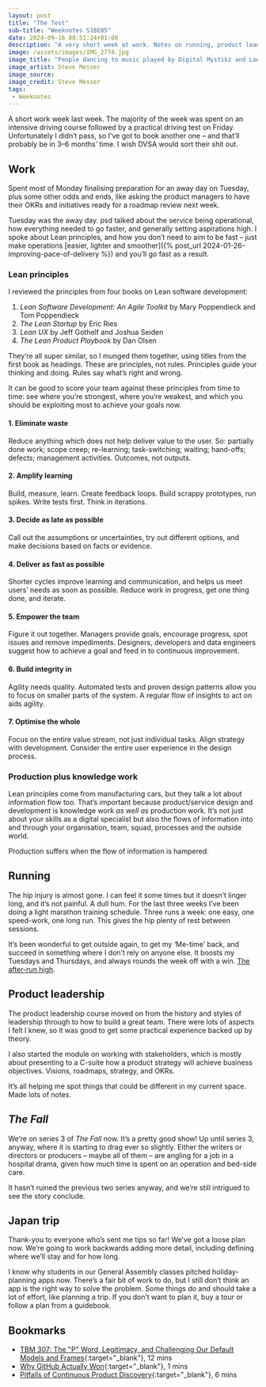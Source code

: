 ```yaml
---
layout: post
title: "The Test"
sub-title: "Weeknotes S18E05"
date: 2024-09-16 08:51:24+01:00
description: "A very short week at work. Notes on running, product leadership, planning a trip to Japan, and something on Lean principles."
image: /assets/images/IMG_2774.jpg
image_title: "People dancing to music played by Digital Mystikz and Loefah"
image_artist: Steve Messer
image_source:
image_credit: Steve Messer
tags:
 - Weeknotes
---
```


A short work week last week. The majority of the week was spent on an intensive driving course followed by a practical driving test on Friday. Unfortunately I didn’t pass, so I’ve got to book another one – and that’ll probably be in 3–6 months’ time. I wish DVSA would sort their shit out.

## Work

Spent most of Monday finalising preparation for an away day on Tuesday, plus some other odds and ends, like asking the product managers to have their OKRs and initiatives ready for a roadmap review next week. 

Tuesday was the away day. psd talked about the service being operational, how everything needed to go faster, and generally setting aspirations high. I spoke about Lean principles, and how you don’t need to aim to be fast – just make operations [easier, lighter and smoother]({% post_url 2024-01-26-improving-pace-of-delivery %}) and you’ll go fast as a result.

### Lean principles

I reviewed the principles from four books on Lean software development:

1. _Lean Software Development: An Agile Toolkit_ by Mary Poppendieck and Tom Poppendieck
2. _The Lean Startup_ by Eric Ries
3. _Lean UX_ by Jeff Gothelf and Joshua Seiden
4. _The Lean Product Playbook_ by Dan Olsen

They’re all super similar, so I munged them together, using titles from the first book as headings. These are principles, not rules. Principles guide your thinking and doing. Rules say what’s right and wrong.

It can be good to score your team against these principles from time to time: see where you’re strongest, where you’re weakest, and which you should be exploiting most to achieve your goals now.

#### 1. Eliminate waste

Reduce anything which does not help deliver value to the user. So: partially done work; scope creep; re-learning; task-switching; waiting; hand-offs; defects; management activities. Outcomes, not outputs.

#### 2. Amplify learning

Build, measure, learn. Create feedback loops. Build scrappy prototypes, run spikes. Write tests first. Think in iterations.

#### 3. Decide as late as possible

Call out the assumptions or uncertainties, try out different options, and make decisions based on facts or evidence.

#### 4. Deliver as fast as possible

Shorter cycles improve learning and communication, and helps us meet users’ needs as soon as possible. Reduce work in progress, get one thing done, and iterate.

#### 5. Empower the team

Figure it out together. Managers provide goals, encourage progress, spot issues and remove impediments. Designers, developers and data engineers suggest how to achieve a goal and feed in to continuous improvement.

#### 6. Build integrity in

Agility needs quality. Automated tests and proven design patterns allow you to focus on smaller parts of the system. A regular flow of insights to act on aids agility.

#### 7. Optimise the whole

Focus on the entire value stream, not just individual tasks. Align strategy with development. Consider the entire user experience in the design process. 

### Production plus knowledge work

Lean principles come from manufacturing cars, but they talk a lot about information flow too. That’s important because product/service design and development is knowledge work _as well as_ production work. It’s not just about your skills as a digital specialist but also the flows of information into and through your organisation, team, squad, processes and the outside world.

Production suffers when the flow of information is hampered. 

## Running

The hip injury is almost gone. I can feel it some times but it doesn’t linger long, and it’s not painful. A dull hum. For the last three weeks I’ve been doing a light marathon training schedule. Three runs a week: one easy, one speed-work, one long run. This gives the hip plenty of rest between sessions.

It’s been wonderful to get outside again, to get my ‘Me-time’ back, and succeed in something where I don’t rely on anyone else. It boosts my Tuesdays and Thursdays, and always rounds the week off with a win. [The after-run high](https://dominikhofer.me/after-run-high).

## Product leadership

The product leadership course moved on from the history and styles of leadership through to how to build a great team. There were lots of aspects I felt I knew, so it was good to get some practical experience backed up by theory. 

I also started the module on working with stakeholders, which is mostly about presenting to a C-suite how a product strategy will achieve business objectives. Visions, roadmaps, strategy, and OKRs. 

It’s all helping me spot things that could be different in my current space. Made lots of notes.

## _The Fall_

We’re on series 3 of _The Fall_ now. It’s a pretty good show! Up until series 3, anyway, where it is starting to drag ever so slightly. Either the writers or directors or producers – maybe all of them – are angling for a job in a hospital drama, given how much time is spent on an operation and bed-side care. 

It hasn’t ruined the previous two series anyway, and we’re still intrigued to see the story conclude. 

## Japan trip

Thank-you to everyone who’s sent me tips so far! We’ve got a loose plan now. We’re going to work backwards adding more detail, including defining where we’ll stay and for how long. 

I know why students in our General Assembly classes pitched holiday-planning apps now. There’s a fair bit of work to do, but I still don’t think an app is the right way to solve the problem. Some things _do_ and should take a lot of effort, like planning a trip. If you don’t want to plan it, buy a tour or follow a plan from a guidebook. 

## Bookmarks

- [TBM 307: The "P" Word, Legitimacy, and Challenging Our Default Models and Frames](https://cutlefish.substack.com/p/tbm-307-the-p-word-legitimacy-and?open=false#%C2%A7mission-command){:target="_blank"}, 12 mins
- [Why GitHub Actually Won](https://simonwillison.net/2024/Sep/9/why-github-actually-won/#atom-everything){:target="_blank"}, 1 mins
- [Pitfalls of Continuous Product Discovery](https://www.linkedin.com/pulse/pitfalls-continuous-product-discovery-thoughts-134-tim-herbig){:target="_blank"}, 6 mins